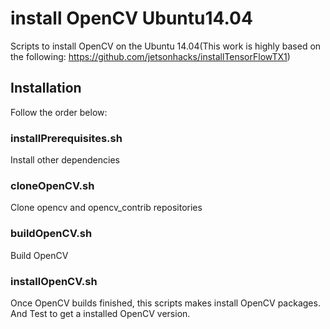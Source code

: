 # install OpenCV Ubuntu14.04
Scripts to install OpenCV on the Ubuntu 14.04(This work is highly based on the following: https://github.com/jetsonhacks/installTensorFlowTX1)

## Installation
Follow the order below:

### installPrerequisites.sh
Install other dependencies

### cloneOpenCV.sh
Clone opencv and opencv_contrib repositories

### buildOpenCV.sh
Build OpenCV

### installOpenCV.sh
Once OpenCV builds finished, this scripts makes install OpenCV packages. And Test to get a installed OpenCV version.
